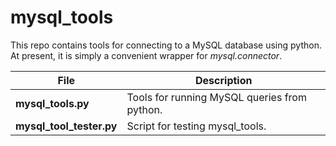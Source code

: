 # mysql_tools  
This repo contains tools for connecting to a MySQL database using python.  At present, it is simply a convenient wrapper for *mysql.connector*.

File | Description
--- | ---
**mysql_tools.py** | Tools for running MySQL queries from python.
**mysql_tool_tester.py** | Script for testing mysql_tools.
